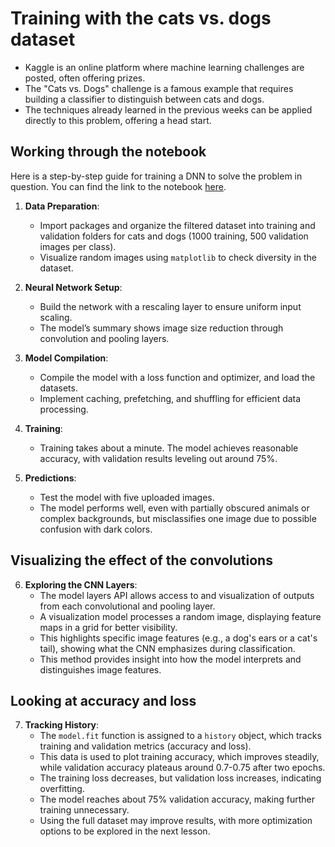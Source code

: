 # Training with the cats vs. dogs dataset

- Kaggle is an online platform where machine learning challenges are posted, often offering prizes.
- The "Cats vs. Dogs" challenge is a famous example that requires building a classifier to distinguish between cats and dogs.
- The techniques already learned in the previous weeks can be applied directly to this problem, offering a head start.

## Working through the notebook

Here is a step-by-step guide for training a DNN to solve the problem in question. You can find the link to the notebook [here](./Labs/Ungraded/W1/C2_W1_Lab_1_cats_vs_dogs.ipynb).

1. **Data Preparation**:
    - Import packages and organize the filtered dataset into training and validation folders for cats and dogs (1000 training, 500 validation images per class).
    - Visualize random images using `matplotlib` to check diversity in the dataset.

2. **Neural Network Setup**:
   - Build the network with a rescaling layer to ensure uniform input scaling.
   - The model’s summary shows image size reduction through convolution and pooling layers.

3. **Model Compilation**:
   - Compile the model with a loss function and optimizer, and load the datasets.
   - Implement caching, prefetching, and shuffling for efficient data processing.

4. **Training**:
   - Training takes about a minute. The model achieves reasonable accuracy, with validation results leveling out around 75%.

5. **Predictions**:
   - Test the model with five uploaded images.
   - The model performs well, even with partially obscured animals or complex backgrounds, but misclassifies one image due to possible confusion with dark colors.


## Visualizing the effect of the convolutions

6. **Exploring the CNN Layers**:
   - The model layers API allows access to and visualization of outputs from each convolutional and pooling layer.
   - A visualization model processes a random image, displaying feature maps in a grid for better visibility.
   - This highlights specific image features (e.g., a dog's ears or a cat's tail), showing what the CNN emphasizes during classification.
   - This method provides insight into how the model interprets and distinguishes image features.

## Looking at accuracy and loss

7. **Tracking History**:
   - The `model.fit` function is assigned to a `history` object, which tracks training and validation metrics (accuracy and loss).
   - This data is used to plot training accuracy, which improves steadily, while validation accuracy plateaus around 0.7-0.75 after two epochs.
   - The training loss decreases, but validation loss increases, indicating overfitting.
   - The model reaches about 75% validation accuracy, making further training unnecessary.
   - Using the full dataset may improve results, with more optimization options to be explored in the next lesson.